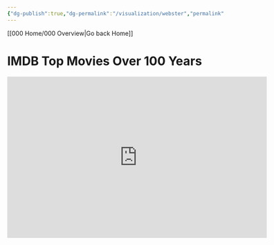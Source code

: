 ```yaml
---
{"dg-publish":true,"dg-permalink":"/visualization/webster","permalink":"/visualization/webster/","title":"WEbster Visualization","tags":["data-science, data-analysis, data-analytics, data-processing, data-visualization"],"noteIcon":""}
---
```


[[000 Home/000 Overview\|Go back Home]]

# IMDB Top Movies Over 100 Years
<iframe title="IMDb Top Worldwide Movies Over 100 Years Power BI - by MandyHPNguyen" width="600" height="373.5" src="https://app.powerbi.com/view?r=eyJrIjoiNzZlMDk0MDAtYmJkNC00OGFhLTk2YWQtNGZmZWI2YmNmMjcwIiwidCI6ImMzMjk5OGJhLWJhZjYtNDBjYS04ZWE0LWM3MzE4OGQzOGQ1OSJ9" frameborder="0" allowFullScreen="true"></iframe>
